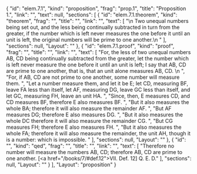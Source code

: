 {
  "id": "elem.7.1",
  "kind": "proposition",
  "frag": "prop.1",
  "title": "Proposition 1.",
  "link": "",
  "text": null,
  "sections": [
    {
      "id": "elem.7.1.theorem",
      "kind": "theorem",
      "frag": "",
      "title": "",
      "link": "",
      "text": [
        "\n       Two unequal numbers being set out, and the less being continually subtracted in turn from the greater, if the number which is left never measures the one before it until an unit is left, the original numbers will be prime to one another.\n      "
      ],
      "sections": null,
      "Layout": ""
    },
    {
      "id": "elem.7.1.proof",
      "kind": "proof",
      "frag": "",
      "title": "",
      "link": "",
      "text": [
        "For, the less of two unequal numbers AB, CD being continually subtracted from the greater, let the number which is left never measure the one before it until an unit is left; I say that AB, CD are prime to one another, that is, that an unit alone measures AB, CD. \n      ",
        "For, if AB, CD are not prime to one another, some number will measure them. ",
        "Let a number measure them, and let it be E; let CD, measuring BF, leave FA less than itself, let AF, measuring DG, leave GC less than itself, and let GC, measuring FH, leave an unit HA. ",
        "Since, then, E measures CD, and CD measures BF, therefore E also measures BF. ",
        "But it also measures the whole BA; therefore it will also measure the remainder AF. ",
        "But AF measures DG; therefore E also measures DG. ",
        "But it also measures the whole DC therefore it will also measure the remainder CG. ",
        "But CG measures FH; therefore E also measures FH. ",
        "But it also measures the whole FA; therefore it will also measure the remainder, the unit AH, though it is a number: which is impossible. "
      ],
      "sections": null,
      "Layout": ""
    },
    {
      "id": "",
      "kind": "qed",
      "frag": "",
      "title": "",
      "link": "",
      "text": [
        "Therefore no number will measure the numbers AB, CD; therefore AB, CD are prime to one another. [<a href=\"/books/7/#def.12\">VII. Def. 12</a>] Q. E. D."
      ],
      "sections": null,
      "Layout": ""
    }
  ],
  "Layout": "proposition"
}
